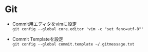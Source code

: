 # Git
- Commit用エディタをvimに設定  
`git config --global core.editor 'vim -c "set fenc=utf-8"'`

- Commit Templateを設定  
`git config --global commit.template ~/.gitmessage.txt`
